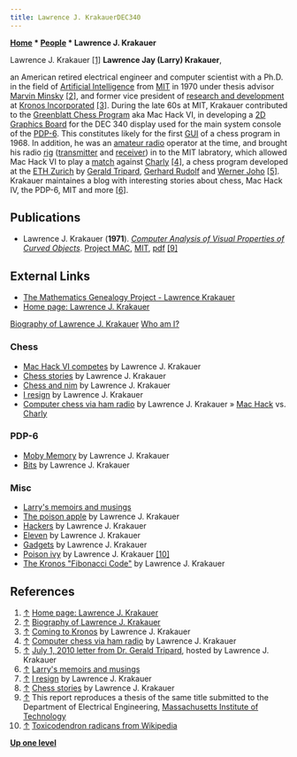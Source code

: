 ```yaml
---
title: Lawrence J. KrakauerDEC340
---
```

**[Home](Home "Home") \* [People](People "People") \* Lawrence J. Krakauer**



 [](http://ljkrakauer.com/) Lawrence J. Krakauer <a id="cite-note-1" href="#cite-ref-1">[1]</a> 
**Lawrence Jay (Larry) Krakauer**,  

an American retired electrical engineer and computer scientist with a Ph.D. in the field of [Artificial Intelligence](Artificial_Intelligence "Artificial Intelligence") from [MIT](Massachusetts_Institute_of_Technology "Massachusetts Institute of Technology") in 1970 under thesis advisor [Marvin Minsky](Marvin_Minsky "Marvin Minsky") <a id="cite-note-2" href="#cite-ref-2">[2]</a>, 
and former vice president of [research and development](https://en.wikipedia.org/wiki/Research_and_development) at [Kronos Incorporated](https://en.wikipedia.org/wiki/Kronos_Incorporated) <a id="cite-note-3" href="#cite-ref-3">[3]</a>. 
During the late 60s at MIT, Krakauer contributed to the [Greenblatt Chess Program](Mac_Hack "Mac Hack") aka Mac Hack VI, in developing a [2D Graphics Board](2D_Graphics_Board "2D Graphics Board") for the DEC 340 display used for the main system console of the [PDP-6](PDP-6 "PDP-6"). 
This constitutes likely for the first [GUI](GUI "GUI") of a chess program in 1968. In addition, he was an [amateur radio](https://en.wikipedia.org/wiki/Amateur_radio) operator at the time, and brought his radio [rig](https://en.wikipedia.org/wiki/Rig) ([transmitter](https://en.wikipedia.org/wiki/Transmitter) and [receiver](https://en.wikipedia.org/wiki/Receiver_%28radio%29)) in to the MIT labratory, which allowed Mac Hack VI to play a [match](Charly#ETHMIT "Charly") against [Charly](Charly "Charly") <a id="cite-note-4" href="#cite-ref-4">[4]</a>, a chess program developed at the [ETH Zurich](ETH_Zurich "ETH Zurich") by [Gerald Tripard](Gerald_Tripard "Gerald Tripard"), [Gerhard Rudolf](index.php?title=Gerhard_Rudolf&action=edit&redlink=1 "Gerhard Rudolf (page does not exist)") and [Werner Joho](Werner_Joho "Werner Joho") <a id="cite-note-5" href="#cite-ref-5">[5]</a>. 
Krakauer maintaines a blog with interesting stories about chess, Mac Hack IV, the PDP-6, MIT and more <a id="cite-note-6" href="#cite-ref-6">[6]</a>. 




## Publications


* Lawrence J. Krakauer (**1971**). *[Computer Analysis of Visual Properties of Curved Objects](http://dspace.mit.edu/handle/1721.1/7094)*. [Project MAC](https://en.wikipedia.org/wiki/MIT_Computer_Science_and_Artificial_Intelligence_Laboratory#Project_MAC), [MIT](Massachusetts_Institute_of_Technology "Massachusetts Institute of Technology"), [pdf](http://publications.csail.mit.edu/lcs/pubs/pdf/MIT-LCS-TR-082.pdf) <a id="cite-note-9" href="#cite-ref-9">[9]</a>


## External Links


* [The Mathematics Genealogy Project - Lawrence Krakauer](https://www.genealogy.math.ndsu.nodak.edu/id.php?id=61068)
* [Home page: Lawrence J. Krakauer](http://ljkrakauer.com/)


 [Biography of Lawrence J. Krakauer](http://ljkrakauer.com/LJK.html)
 [Who am I?](http://ljkrakauer.com/LJK/whoami.htm)
### Chess


* [Mac Hack VI competes](http://ljkrakauer.com/LJK/60s/machack.htm) by Lawrence J. Krakauer
* [Chess stories](http://ljkrakauer.com/LJK/60s/chess1.htm) by Lawrence J. Krakauer
* [Chess and nim](http://ljkrakauer.com/LJK/60s/chess2.htm) by Lawrence J. Krakauer
* [I resign](http://ljkrakauer.com/LJK/60s/resign.htm) by Lawrence J. Krakauer
* [Computer chess via ham radio](http://ljkrakauer.com/LJK/60s/hamchess.htm) by Lawrence J. Krakauer » [Mac Hack](Mac_Hack "Mac Hack") vs. [Charly](Charly "Charly")


### PDP-6


* [Moby Memory](http://ljkrakauer.com/LJK/60s/moby.htm) by Lawrence J. Krakauer
* [Bits](http://ljkrakauer.com/LJK/essays/bits.htm) by Lawrence J. Krakauer


### Misc


* [Larry's memoirs and musings](http://ljkrakauer.com/LJK/index.htm)
* [The poison apple](http://ljkrakauer.com/LJK/40s50s/apple.htm) by Lawrence J. Krakauer
* [Hackers](http://ljkrakauer.com/LJK/60s/hackers.htm) by Lawrence J. Krakauer
* [Eleven](http://ljkrakauer.com/LJK/80s90s/eleven.htm) by Lawrence J. Krakauer
* [Gadgets](http://ljkrakauer.com/LJK/00s/gadgets.htm) by Lawrence J. Krakauer
* [Poison ivy](http://ljkrakauer.com/LJK/essays/poisonivy.htm) by Lawrence J. Krakauer <a id="cite-note-10" href="#cite-ref-10">[10]</a>
* [The Kronos "Fibonacci Code"](http://ljkrakauer.com/fibonacci.htm) by Lawrence J. Krakauer


## References


1. <a id="cite-ref-1" href="#cite-note-1">↑</a> [Home page: Lawrence J. Krakauer](http://ljkrakauer.com/)
2. <a id="cite-ref-2" href="#cite-note-2">↑</a> [Biography of Lawrence J. Krakauer](http://ljkrakauer.com/LJK.html)
3. <a id="cite-ref-3" href="#cite-note-3">↑</a> [Coming to Kronos](http://ljkrakauer.com/LJK/80s90s/tokronos.htm) by Lawrence J. Krakauer
4. <a id="cite-ref-4" href="#cite-note-4">↑</a> [Computer chess via ham radio](http://ljkrakauer.com/LJK/60s/hamchess.htm) by Lawrence J. Krakauer
5. <a id="cite-ref-5" href="#cite-note-5">↑</a> [July 1, 2010 letter from Dr. Gerald Tripard](http://ljkrakauer.com/LJK/60s/tripardltr.htm), hosted by Lawrence J. Krakauer
6. <a id="cite-ref-6" href="#cite-note-6">↑</a> [Larry's memoirs and musings](http://ljkrakauer.com/LJK/index.htm)
7. <a id="cite-ref-7" href="#cite-note-7">↑</a> [I resign](http://ljkrakauer.com/LJK/60s/resign.htm) by Lawrence J. Krakauer
8. <a id="cite-ref-8" href="#cite-note-8">↑</a> [Chess stories](http://ljkrakauer.com/LJK/60s/chess1.htm) by Lawrence J. Krakauer
9. <a id="cite-ref-9" href="#cite-note-9">↑</a> This report reproduces a thesis of the same title submitted to the Department of Electrical Engineering, [Massachusetts Institute of Technology](Massachusetts_Institute_of_Technology "Massachusetts Institute of Technology")
10. <a id="cite-ref-10" href="#cite-note-10">↑</a> [Toxicodendron radicans from Wikipedia](https://en.wikipedia.org/wiki/Toxicodendron_radicans)

**[Up one level](People "People")**







 
